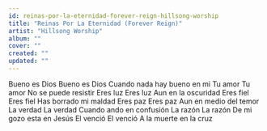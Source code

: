 ```yaml
---
id: reinas-por-la-eternidad-forever-reign-hillsong-worship
title: "Reinas Por La Eternidad (Forever Reign)"
artist: "Hillsong Worship"
album: ""
cover: ""
created: ""
updated: ""
---
```


Bueno es Dios
Bueno es Dios
Cuando nada hay bueno en mi
Tu amor
Tu amor
No se puede resistir
Eres luz
Eres luz
Aun en la oscuridad
Eres fiel
Eres fiel
Has borrado mi maldad
Eres paz
Eres paz
Aun en medio del temor
La verdad
La verdad
Cuando ando en confusión
La razón
La razón
De mi gozo esta en Jesús
El venció
El venció
A la muerte en la cruz